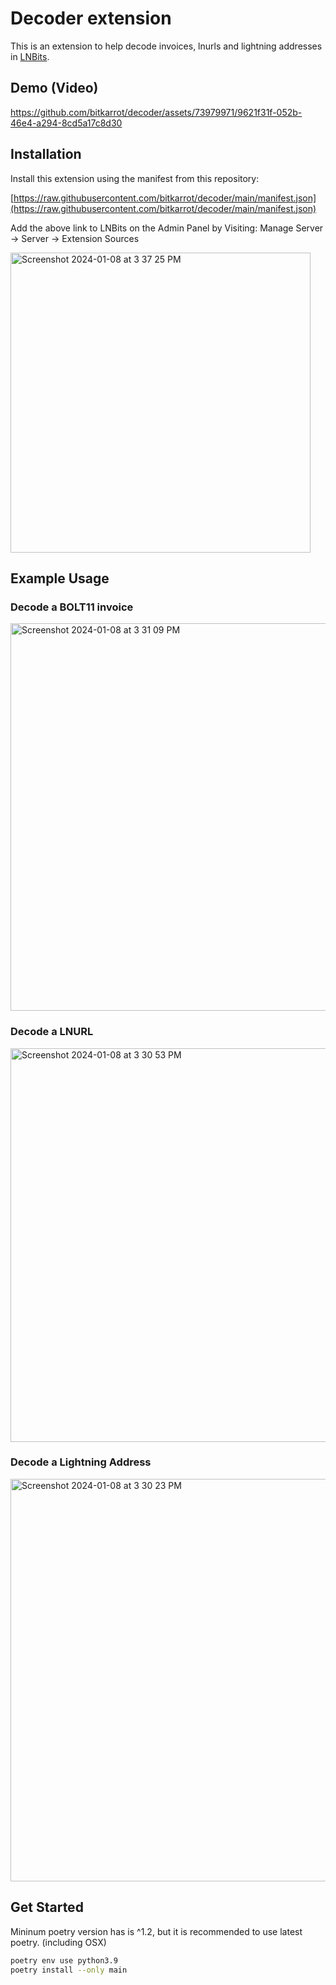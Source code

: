 <h1>Decoder extension</h1>

This is an extension to help decode invoices, lnurls and lightning addresses in [LNBits](https://lnbits.com). 

## Demo (Video) 

https://github.com/bitkarrot/decoder/assets/73979971/9621f31f-052b-46e4-a294-8cd5a17c8d30

## Installation
Install this extension using the manifest from this repository: 

[https://raw.githubusercontent.com/bitkarrot/decoder/main/manifest.json](https://raw.githubusercontent.com/bitkarrot/decoder/main/manifest.json)

Add the above link to LNBits on the Admin Panel by Visiting:  Manage Server -> Server -> Extension Sources

<img width="480" alt="Screenshot 2024-01-08 at 3 37 25 PM" src="https://github.com/bitkarrot/decoder/assets/73979971/eb782af2-e4ae-4249-8f7d-ffa809693150">

## Example Usage

### Decode a BOLT11 invoice
<img width="620" alt="Screenshot 2024-01-08 at 3 31 09 PM" src="https://github.com/bitkarrot/decoder/assets/73979971/63f8e6e4-1594-4cc8-b277-8ef60d0df1a1">

### Decode a LNURL

<img width="630" alt="Screenshot 2024-01-08 at 3 30 53 PM" src="https://github.com/bitkarrot/decoder/assets/73979971/ce97a651-2f75-401b-887e-3a2ddf6010fe">

### Decode a Lightning Address

<img width="644" alt="Screenshot 2024-01-08 at 3 30 23 PM" src="https://github.com/bitkarrot/decoder/assets/73979971/8e14373b-842c-4529-86c0-50785347a4f0">

## Get Started 

Mininum poetry version has is ^1.2, but it is recommended to use latest poetry. (including OSX)

```sh
poetry env use python3.9
poetry install --only main
```

